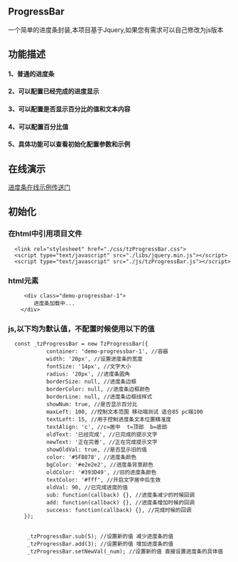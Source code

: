 ## ProgressBar
 一个简单的进度条封装,本项目基于Jquery,如果您有需求可以自己修改为js版本

## 功能描述
  #### 1、普通的进度条
  #### 2、可以配置已经完成的进度显示
  #### 3、可以配置是否显示百分比的值和文本内容
  #### 4、可以配置百分比值
  #### 5、具体功能可以查看初始化配置参数和示例

## 在线演示
  [进度条在线示例传送门](https://evan925.github.io/ProgressBar/index.html)

## 初始化

### 在html中引用项目文件
```
  <link rel="stylesheet" href="./css/tzProgressBar.css">
  <script type="text/javascript" src="./libs/jquery.min.js"></script> 
  <script type="text/javascript" src="./js/tzProgressBar.js"></script>
```

### html元素
```
     <div class="demo-progressbar-1">
        进度条加载中...
    </div>
```

### js,以下均为默认值，不配置时候使用以下的值
```
  const _tzProgressBar = new TzProgressBar({
            container: 'demo-progressbar-1', //容器
            width: '20px', //设置进度条的宽度
            fontSize: '14px', //文字大小 
            radius: '20px', //进度条圆角
            borderSize: null, //进度条边框
            borderColor: null, //进度条边框颜色
            borderLine: null, //进度条边框线样式
            showNum: true, //是否显示百分比
            maxLeft: 100, //控制文本范围 移动端测试 适合85 pc端100
            textLeft: 15, //用于控制进度条文本位置精准度
            textAlign: 'c', //c=居中  t=顶部  b=底部
            oldText: '已经完成', //已完成的提示文字
            newText: '正在完善', //正在完成提示文字
            showOldVal: true, //是否显示旧的值
            color: '#5FB878', //进度条颜色
            bgColor: '#e2e2e2', //进度条背景颜色
            oldColor: '#393D49', //旧的进度条颜色
            textColor: '#fff', //开启文字居中后生效
            oldVal: 90, //已完成进度的值 
            sub: function(callback) {}, //进度条减少的时候回调
            add: function(callback) {}, //进度条增加时候的回调
            success: function(callback) {}, //完成时候的回调
     });
     
     
      _tzProgressBar.sub(5); //设置新的值 减少进度条的值
      _tzProgressBar.add(3); //设置新的值 增加进度条的值
      _tzProgressBar.setNewVal(_num); //设置新的值 直接设置进度条的具体值

```

